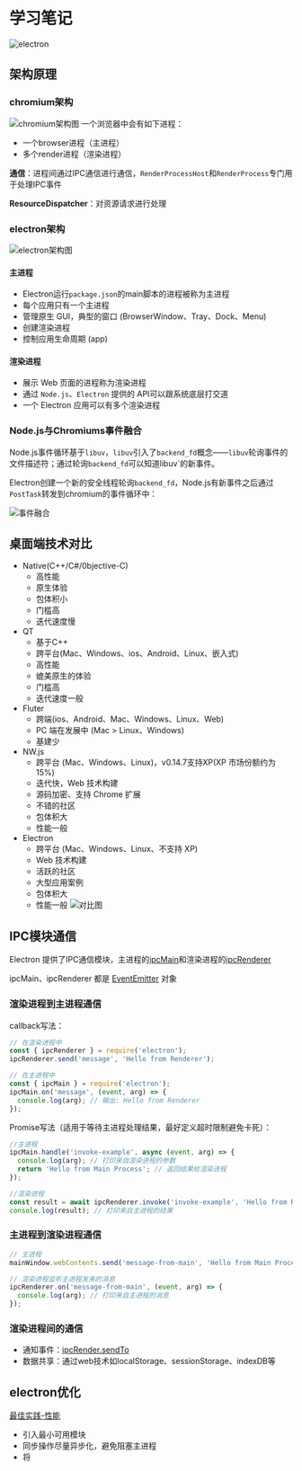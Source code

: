 # 学习笔记
![electron](../../public/img/大前端/electron/electron学习笔记/img_2.png)
## 架构原理
### chromium架构
![chromium架构图](../../public/img/大前端/electron/electron学习笔记/img1.png)
一个浏览器中会有如下进程：
- 一个browser进程（主进程）
- 多个render进程（渲染进程）

**通信**：进程间通过IPC通信进行通信，`RenderProcessHost`和`RenderProcess`专门用于处理IPC事件

**ResourceDispatcher**：对资源请求进行处理
### electron架构
![electron架构图](../../public/img/大前端/electron/electron学习笔记/img2.png)
#### 主进程
- Electron运行`package.json`的main脚本的进程被称为主进程
- 每个应用只有一个主进程
- 管理原生 GUI，典型的窗口 (BrowserWindow、Tray、Dock、Menu)
- 创建渲染进程
- 控制应用生命周期 (app)
#### 渲染进程
- 展示 Web 页面的进程称为渲染进程
- 通过 `Node.js`、`Electron` 提供的 API可以跟系统底层打交道
- 一个 Electron 应用可以有多个渲染进程
### Node.js与Chromiums事件融合
Node.js事件循环基于`libuv`，`libuv`引入了`backend_fd`概念——`libuv`轮询事件的文件描述符；通过轮询`backend_fd`可以知道libuv`的新事件。

Electron创建一个新的安全线程轮询`backend_fd`，Node.js有新事件之后通过`PostTask`转发到chromium的事件循环中：

![事件融合](../../public/img/大前端/electron/electron学习笔记/img.png)
## 桌面端技术对比
- Native(C++/C#/0bjective-C)
  - 高性能
  - 原生体验
  - 包体积小
  - 门槛高
  - 迭代速度慢
- QT
  - 基于C++
  - 跨平台(Mac、Windows、ios、Android、Linux、嵌入式)
  - 高性能
  - 媲美原生的体验
  - 门槛高
  - 迭代速度一般
- Fluter
  - 跨端(ios、Android、Mac、Windows、Linux、Web)
  - PC 端在发展中 (Mac > Linux、Windows)
  - 基建少
- NW.js
  - 跨平台 (Mac、Windows、Linux)，v0.14.7支持XP(XP 市场份额约为15%)
  - 迭代快，Web 技术构建
  - 源码加密、支持 Chrome 扩展
  - 不错的社区
  - 包体积大
  - 性能一般
- Electron
  - 跨平台 (Mac、Windows、Linux、不支持 XP)
  - Web 技术构建
  - 活跃的社区
  - 大型应用案例
  - 包体积大
  - 性能一般
![对比图](../../public/img/大前端/electron/electron学习笔记/img_1.png)
## IPC模块通信
Electron 提供了IPC通信模块，主进程的[ipcMain](https://www.electronjs.org/zh/docs/latest/api/ipc-main#%E6%96%B9%E6%B3%95)和渲染进程的[ipcRenderer](https://www.electronjs.org/zh/docs/latest/api/ipc-renderer)

ipcMain、ipcRenderer 都是 [EventEmitter](https://nodejs.org/api/events.html#events_class_eventemitter) 对象
### 渲染进程到主进程通信
callback写法：
```typescript
// 在渲染进程中
const { ipcRenderer } = require('electron');
ipcRenderer.send('message', 'Hello from Renderer');

// 在主进程中
const { ipcMain } = require('electron');
ipcMain.on('message', (event, arg) => {
  console.log(arg); // 输出: Hello from Renderer
});
```
Promise写法（适用于等待主进程处理结果，最好定义超时限制避免卡死）：
```typescript
//主进程
ipcMain.handle('invoke-example', async (event, arg) => {
  console.log(arg); // 打印来自渲染进程的参数
  return 'Hello from Main Process'; // 返回结果给渲染进程
});

//渲染进程
const result = await ipcRenderer.invoke('invoke-example', 'Hello from Renderer');
console.log(result); // 打印来自主进程的结果
```
### 主进程到渲染进程通信
```typescript
// 主进程
mainWindow.webContents.send('message-from-main', 'Hello from Main Process');

// 渲染进程监听主进程发来的消息
ipcRenderer.on('message-from-main', (event, arg) => {
  console.log(arg); // 打印来自主进程的消息
});
```
### 渲染进程间的通信
- 通知事件：[ipcRender.sendTo](https://www.electronjs.org/zh/docs/latest/api/ipc-renderer#ipcrenderersendtowebcontentsid-channel-args-%E5%B7%B2%E5%BA%9F%E5%BC%83)
- 数据共享：通过web技术如localStorage、sessionStorage、indexDB等
## electron优化
[最佳实践-性能](https://www.electronjs.org/zh/docs/latest/tutorial/performance)
- 引入最小可用模块
- 同步操作尽量异步化，避免阻塞主进程
- 将